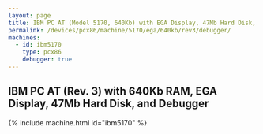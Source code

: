 ```yaml
---
layout: page
title: IBM PC AT (Model 5170, 640Kb) with EGA Display, 47Mb Hard Disk, and Debugger
permalink: /devices/pcx86/machine/5170/ega/640kb/rev3/debugger/
machines:
  - id: ibm5170
    type: pcx86
    debugger: true
---
```


IBM PC AT (Rev. 3) with 640Kb RAM, EGA Display, 47Mb Hard Disk, and Debugger
----------------------------------------------------------------------------

{% include machine.html id="ibm5170" %}
